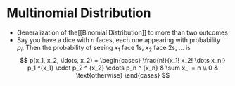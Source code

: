 # Multinomial Distribution
- Generalization of the[[Binomial Distribution]] to more than two outcomes
- Say you have a dice with $n$ faces, each one appearing with probability $p_i$. Then the probability of seeing $x_1$  face 1s, $x_2$  face 2s, ... is 
$$
p(x_1, x_2, \ldots, x_2) = \begin{cases}
\frac{n!}{x_1! x_2! \dots x_n!} p_1 ^{x_1} \cdot p_2 ^ {x_2} \cdots p_n ^ {x_n} & \sum x_i = n \\
0 & \text{otherwise}
\end{cases}
$$
